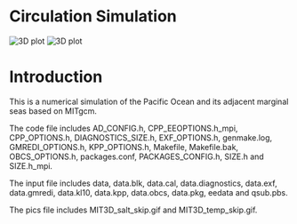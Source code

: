 # Circulation Simulation
![3D plot](./MIT3D_temp_skip.gif)
![3D plot](./MIT3D_salt_skip.gif)

# Introduction
This is a numerical simulation of the Pacific Ocean and its adjacent marginal seas based on MITgcm.

The code file includes AD_CONFIG.h, CPP_EEOPTIONS.h_mpi, CPP_OPTIONS.h, DIAGNOSTICS_SIZE.h, EXF_OPTIONS.h, genmake.log, GMREDI_OPTIONS.h, KPP_OPTIONS.h, Makefile, Makefile.bak, OBCS_OPTIONS.h, packages.conf, PACKAGES_CONFIG.h, SIZE.h and SIZE.h_mpi.

The input file includes data, data.blk, data.cal, data.diagnostics, data.exf, data.gmredi, data.kl10, data.kpp, data.obcs, data.pkg, eedata and qsub.pbs.

The pics file includes MIT3D_salt_skip.gif and MIT3D_temp_skip.gif.
